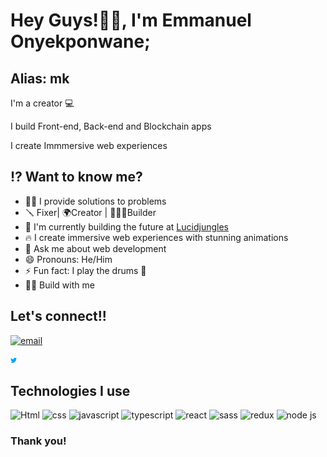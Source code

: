 <style>
img{
  width: 10px;
  
  }
</style>
# Hey Guys!👋🏾, I'm Emmanuel Onyekponwane;
## Alias: mk

I'm a creator 💻

I build Front-end, Back-end and Blockchain apps

I create Immmersive web experiences

## ⁉️ Want to know me?

- 👨‍💻 I provide solutions to problems
- 🪛 Fixer| 🌍Creator | 👷🏾‍♀️Builder
- 🔭 I'm currently building the future at [Lucidjungles](https://www.beta.lucidjungles.io)
- 🔥 I create immersive web experiences with stunning animations
- 💬 Ask me about web development
- 😄 Pronouns: He/Him
- ⚡ Fun fact: I play the drums 🥁 
- 🤙🏾 Build with me

## Let's connect!!

[![email](https://drive.google.com/file/d/19CChe1j2Rh15t3aFi4_N9T5pCFNd2TvX/view?usp=sharing?raw=true "email")
](mailto:emmanueldhaxoft@gmail.com)

[![twitter](./twitter.svg)](https://twitter.com/mk_nuel)

## Technologies I use

![Html](https://drive.google.com/file/d/1TJPv-3xxLavQnpKQFWz4hIcL5rwaLrQz/view?usp=sharing?raw=true "Html")
![css](https://drive.google.com/file/d/1j7sTVF7mGr6XluG7ZD22yLuL-w3RUc-4/view?usp=sharing?raw=true "css")
![javascript](https://drive.google.com/file/d/1LlIav0Ky0ucPLZUgmbtfGgmSAwayeLIg/view?usp=sharing?raw=true "javascript")
![typescript](https://drive.google.com/file/d/1wWgs2O46RF5CjKI_6-RVS_rCerZbhuxb/view?usp=sharing?raw=true "typescript")
![react](https://drive.google.com/file/d/1LlIav0Ky0ucPLZUgmbtfGgmSAwayeLIg/view?usp=sharing?raw=true "react")
![sass](https://drive.google.com/file/d/1A3aaT9KAROvobGPQmHvSnqySj_DlbJrG/view?usp=sharing?raw=true "sass")
![redux](https://drive.google.com/file/d/1vJQ454UxFLyLu13cLWOXkN-BWlVHxp-_/view?usp=sharing?raw=true "redux")
![node js](https://drive.google.com/file/d/1jt9HHGdR_Qw80XMZnhrxh7iJDc3E_Xhz/view?usp=sharing?raw=true "node js")

### Thank you!
